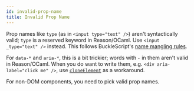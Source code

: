 ```yaml
---
id: invalid-prop-name
title: Invalid Prop Name
---
```


Prop names like `type` (as in `<input type="text" />`) aren't syntactically valid; `type` is a reserved keyword in Reason/OCaml. Use `<input _type="text" />` instead. This follows BuckleScript's [name mangling rules](http://bucklescript.github.io/bucklescript/Manual.html#_object_label_translation_convention).

For `data-*` and `aria-*`, this is a bit trickier; words with `-` in them aren't valid in Reason/OCaml. When you do want to write them, e.g. `<div aria-label="click me" />`, use [`cloneElement`](cloneElement.md) as a workaround.

For non-DOM components, you need to pick valid prop names.
